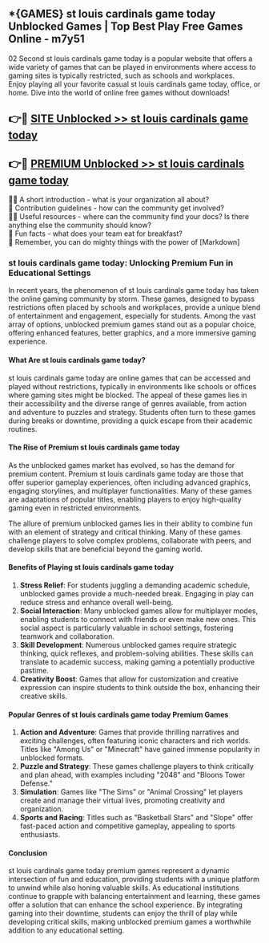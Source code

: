 ## *{GAMES} st louis cardinals game today Unblocked Games | Top Best Play Free Games Online - m7y51

02 Second st louis cardinals game today is a popular website that offers a wide variety of games that can be played in environments where access to gaming sites is typically restricted, such as schools and workplaces.  
Enjoy playing all your favorite casual st louis cardinals game today, office, or home. Dive into the world of online free games without downloads!

## 👉🔴 [SITE Unblocked >> st louis cardinals game today](http://freeplayer.one?title=st_louis_cardinals_game_today&ref=5D)

## 👉🔴 [PREMIUM Unblocked >> st louis cardinals game today](http://freeplayer.one?title=st_louis_cardinals_game_today&ref=5D)

🙋‍♀️ A short introduction - what is your organization all about?  
🌈 Contribution guidelines - how can the community get involved?  
👩‍💻 Useful resources - where can the community find your docs? Is there anything else the community should know?  
🍿 Fun facts - what does your team eat for breakfast?  
🧙 Remember, you can do mighty things with the power of [Markdown]

### st louis cardinals game today: Unlocking Premium Fun in Educational Settings

In recent years, the phenomenon of st louis cardinals game today has taken the online gaming community by storm. These games, designed to bypass restrictions often placed by schools and workplaces, provide a unique blend of entertainment and engagement, especially for students. Among the vast array of options, unblocked premium games stand out as a popular choice, offering enhanced features, better graphics, and a more immersive gaming experience.

#### What Are st louis cardinals game today?

st louis cardinals game today are online games that can be accessed and played without restrictions, typically in environments like schools or offices where gaming sites might be blocked. The appeal of these games lies in their accessibility and the diverse range of genres available, from action and adventure to puzzles and strategy. Students often turn to these games during breaks or downtime, providing a quick escape from their academic routines.

#### The Rise of Premium st louis cardinals game today

As the unblocked games market has evolved, so has the demand for premium content. Premium st louis cardinals game today are those that offer superior gameplay experiences, often including advanced graphics, engaging storylines, and multiplayer functionalities. Many of these games are adaptations of popular titles, enabling players to enjoy high-quality gaming even in restricted environments.

The allure of premium unblocked games lies in their ability to combine fun with an element of strategy and critical thinking. Many of these games challenge players to solve complex problems, collaborate with peers, and develop skills that are beneficial beyond the gaming world.

#### Benefits of Playing st louis cardinals game today

1.  **Stress Relief**: For students juggling a demanding academic schedule, unblocked games provide a much-needed break. Engaging in play can reduce stress and enhance overall well-being.
2.  **Social Interaction**: Many unblocked games allow for multiplayer modes, enabling students to connect with friends or even make new ones. This social aspect is particularly valuable in school settings, fostering teamwork and collaboration.
3.  **Skill Development**: Numerous unblocked games require strategic thinking, quick reflexes, and problem-solving abilities. These skills can translate to academic success, making gaming a potentially productive pastime.
4.  **Creativity Boost**: Games that allow for customization and creative expression can inspire students to think outside the box, enhancing their creative skills.

#### Popular Genres of st louis cardinals game today Premium Games

1.  **Action and Adventure**: Games that provide thrilling narratives and exciting challenges, often featuring iconic characters and rich worlds. Titles like "Among Us" or "Minecraft" have gained immense popularity in unblocked formats.
2.  **Puzzle and Strategy**: These games challenge players to think critically and plan ahead, with examples including "2048" and "Bloons Tower Defense."
3.  **Simulation**: Games like "The Sims" or "Animal Crossing" let players create and manage their virtual lives, promoting creativity and organization.
4.  **Sports and Racing**: Titles such as "Basketball Stars" and "Slope" offer fast-paced action and competitive gameplay, appealing to sports enthusiasts.

#### Conclusion

st louis cardinals game today premium games represent a dynamic intersection of fun and education, providing students with a unique platform to unwind while also honing valuable skills. As educational institutions continue to grapple with balancing entertainment and learning, these games offer a solution that can enhance the school experience. By integrating gaming into their downtime, students can enjoy the thrill of play while developing critical skills, making unblocked premium games a worthwhile addition to any educational setting.